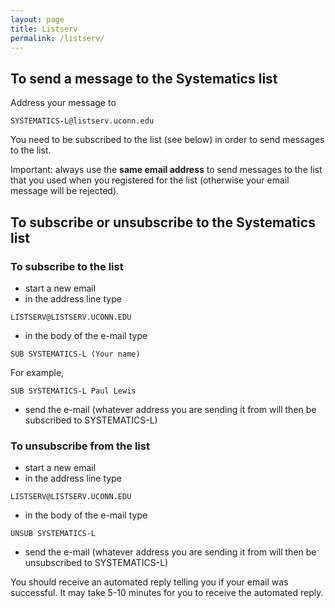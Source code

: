 ```yaml
---
layout: page
title: Listserv
permalink: /listserv/
---
```

## To send a message to the Systematics list

Address your message to 
~~~~~~
SYSTEMATICS-L@listserv.uconn.edu
~~~~~~

You need to be subscribed to the list (see below) in order to send messages to the list.

Important: always use the **same email address** to send messages to the list that you used when you registered for the list (otherwise your email message will be rejected).

## To subscribe or unsubscribe to the Systematics list
### To subscribe to the list

* start a new email
* in the address line type 
~~~~~~
LISTSERV@LISTSERV.UCONN.EDU
~~~~~~
* in the body of the e-mail type 
~~~~~~
SUB SYSTEMATICS-L (Your name)
~~~~~~
For example, 
~~~~~~
SUB SYSTEMATICS-L Paul Lewis
~~~~~~
* send the e-mail (whatever address you are sending it from will then be subscribed to SYSTEMATICS-L)

### To unsubscribe from the list

* start a new email
* in the address line type 
~~~~~~
LISTSERV@LISTSERV.UCONN.EDU
~~~~~~
* in the body of the e-mail type 
~~~~~~
UNSUB SYSTEMATICS-L
~~~~~~
* send the e-mail (whatever address you are sending it from will then be unsubscribed to SYSTEMATICS-L)

You should receive an automated reply telling you if your email was successful. It may take 5-10 minutes for you to receive the automated reply.


